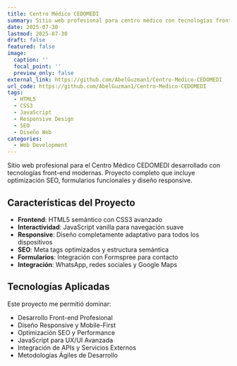 ```yaml
---
title: Centro Médico CEDOMEDI
summary: Sitio web profesional para centro médico con tecnologías front-end modernas
date: 2025-07-30
lastmod: 2025-07-30
draft: false
featured: false
image:
  caption: ''
  focal_point: ''
  preview_only: false
external_link: https://github.com/AbelGuzman1/Centro-Medico-CEDOMEDI
url_code: https://github.com/AbelGuzman1/Centro-Medico-CEDOMEDI
tags:
  - HTML5
  - CSS3
  - JavaScript
  - Responsive Design
  - SEO
  - Diseño Web
categories:
  - Web Development
---
```


Sitio web profesional para el Centro Médico CEDOMEDI desarrollado con tecnologías front-end modernas. Proyecto completo que incluye optimización SEO, formularios funcionales y diseño responsive.

<!--more-->

## Características del Proyecto

- **Frontend**: HTML5 semántico con CSS3 avanzado
- **Interactividad**: JavaScript vanilla para navegación suave
- **Responsive**: Diseño completamente adaptativo para todos los dispositivos
- **SEO**: Meta tags optimizados y estructura semántica
- **Formularios**: Integración con Formspree para contacto
- **Integración**: WhatsApp, redes sociales y Google Maps

## Tecnologías Aplicadas

Este proyecto me permitió dominar:
- Desarrollo Front-end Profesional
- Diseño Responsive y Mobile-First
- Optimización SEO y Performance
- JavaScript para UX/UI Avanzada
- Integración de APIs y Servicios Externos
- Metodologías Ágiles de Desarrollo
